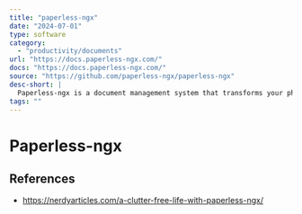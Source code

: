 ```yaml
---
title: "paperless-ngx"
date: "2024-07-01"
type: software
category:
  - "productivity/documents"
url: "https://docs.paperless-ngx.com/"
docs: "https://docs.paperless-ngx.com/"
source: "https://github.com/paperless-ngx/paperless-ngx"
desc-short: |
  Paperless-ngx is a document management system that transforms your physical documents into a searchable online archive so you can keep, well, less paper.
tags: ""
---
```

# Paperless-ngx


## References

- https://nerdyarticles.com/a-clutter-free-life-with-paperless-ngx/